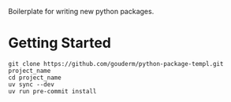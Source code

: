Boilerplate for writing new python packages.

# Getting Started

```
git clone https://github.com/gouderm/python-package-templ.git project_name
cd project_name
uv sync --dev
uv run pre-commit install
```
